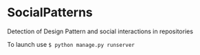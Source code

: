 # SocialPatterns
Detection of Design Pattern and social interactions in repositories

To launch use 
`$ python manage.py runserver`

